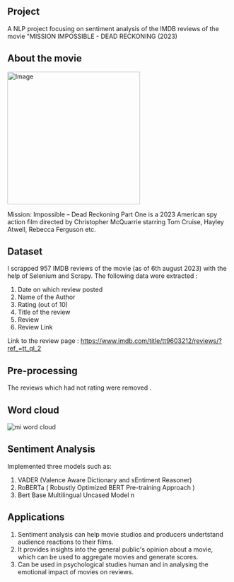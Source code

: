## Project
A NLP project focusing on sentiment analysis of the IMDB reviews of the movie "MISSION IMPOSSIBLE - DEAD RECKONING (2023)

## About the movie 
<img src="https://github.com/Abhilash1781/Mission-Impossible/assets/72621930/121877e1-ba69-49b9-8642-a084e3e3fec5" alt="Image" width="300">

Mission: Impossible – Dead Reckoning Part One is a 2023 American spy action film directed by Christopher McQuarrie starring Tom Cruise, Hayley Atwell, Rebecca Ferguson etc. 

## Dataset
I scrapped 957 IMDB reviews of the movie (as of 6th august 2023) with the help of Selenium and Scrapy. 
The following data were extracted :
1) Date on which review posted
2) Name of the Author
3) Rating	(out of 10)
4) Title of the review
5) Review
6) Review Link

Link to the review page : https://www.imdb.com/title/tt9603212/reviews/?ref_=tt_ql_2

## Pre-processing
The reviews which had not rating were removed . 


## Word cloud
![mi word cloud](https://github.com/Abhilash1781/Mission-Impossible/assets/72621930/674c8363-fd6f-43c4-b731-3cf73c62cc55)

## Sentiment Analysis
Implemented three models such as:
1) VADER (Valence Aware Dictionary and sEntiment Reasoner)
2) RoBERTa ( Robustly Optimized BERT Pre-training Approach )
3) Bert Base Multilingual Uncased Model
n
## Applications

1) Sentiment analysis can help movie studios and producers undertstand audience reactions to their films.
2) It provides insights into the general public's opinion about a movie, which can be used to aggregate movies and generate scores.
3) Can be used in psychological studies human and in analysing the emotional impact of movies on reviews.
